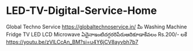 # LED-TV-Digital-Service-Home
Global Techno Service https://globaltechnoservice.in/  మీ Washing Machine Fridge TV LED LCD Microwave ఏదైనాఇంటిదగ్గరరిపేరుఆదికూడాకేవలం Rs.200/- లకే https://youtu.be/zVlLCcAn_BM?si=u4Y6jCV8ayvbh7b7
